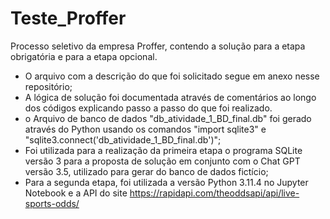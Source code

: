 # Teste_Proffer
Processo seletivo da empresa Proffer, contendo a solução para a etapa obrigatória e para a etapa opcional.

- O arquivo com a descrição do que foi solicitado segue em anexo nesse repositório;
- A lógica de solução foi documentada através de comentários ao longo dos códigos explicando passo a passo do que foi realizado.
- o Arquivo de banco de dados "db_atividade_1_BD_final.db" foi gerado através do Python usando os comandos "import sqlite3" e "sqlite3.connect('db_atividade_1_BD_final.db')";
- Foi utilizada para a realização da primeira etapa o programa SQLite versão 3 para a proposta de solução em conjunto com o Chat GPT versão 3.5, utilizado para gerar do banco de dados fictício;
- Para a segunda etapa, foi utilizada a versão Python 3.11.4 no Jupyter Notebook e a API do site https://rapidapi.com/theoddsapi/api/live-sports-odds/
